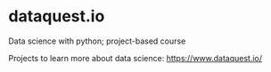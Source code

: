 # dataquest.io
Data science with python; project-based course

Projects to learn more about data science: 
https://www.dataquest.io/
